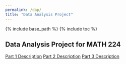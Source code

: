 ```yaml
---
permalink: /dap/
title: "Data Analysis Project"
---
```

  
{% include base_path %}
{% include toc %}

## Data Analysis Project for MATH 224

[Part 1 Description]()
[Part 2 Description]()
[Part 3 Description]()